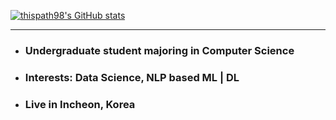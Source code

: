 [![thispath98's GitHub stats](https://github-readme-stats.vercel.app/api?username=thispath98)](https://github.com/thispath98/github-readme-stats)


---
* ### Undergraduate student majoring in Computer Science
* ### Interests: Data Science, NLP based ML | DL
* ### Live in Incheon, Korea
